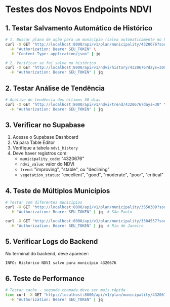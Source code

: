 # Testes dos Novos Endpoints NDVI

## 1. Testar Salvamento Automático de Histórico

```bash
# 1. Buscar plano de ação para um município (salva automaticamente no histórico)
curl -X GET "http://localhost:8000/api/v1/plan/municipality/4320676?source=osm" \
  -H "Authorization: Bearer SEU_TOKEN" \
  -H "Content-Type: application/json" | jq

# 2. Verificar se foi salvo no histórico
curl -X GET "http://localhost:8000/api/v1/ndvi/history/4320676?days=30&limit=10" \
  -H "Authorization: Bearer SEU_TOKEN" | jq
```

## 2. Testar Análise de Tendência

```bash
# Análise de tendência dos últimos 30 dias
curl -X GET "http://localhost:8000/api/v1/ndvi/trend/4320676?days=30" \
  -H "Authorization: Bearer SEU_TOKEN" | jq
```

## 3. Verificar no Supabase

1. Acesse o Supabase Dashboard
2. Vá para Table Editor
3. Verifique a tabela `ndvi_history`
4. Deve haver registros com:
   - `municipality_code`: "4320676"
   - `ndvi_value`: valor do NDVI
   - `trend`: "improving", "stable", ou "declining"
   - `vegetation_status`: "excellent", "good", "moderate", "poor", "critical"

## 4. Teste de Múltiplos Municípios

```bash
# Testar com diferentes municípios
curl -X GET "http://localhost:8000/api/v1/plan/municipality/3550308?source=osm" \
  -H "Authorization: Bearer SEU_TOKEN" | jq  # São Paulo

curl -X GET "http://localhost:8000/api/v1/plan/municipality/3304557?source=osm" \
  -H "Authorization: Bearer SEU_TOKEN" | jq  # Rio de Janeiro
```

## 5. Verificar Logs do Backend

No terminal do backend, deve aparecer:

```
INFO: Histórico NDVI salvo para município 4320676
```

## 6. Teste de Performance

```bash
# Testar cache - segunda chamada deve ser mais rápida
time curl -X GET "http://localhost:8000/api/v1/plan/municipality/4320676?source=osm" \
  -H "Authorization: Bearer SEU_TOKEN" | jq
```
